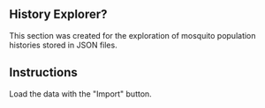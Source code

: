 ## History Explorer?

This section was created for the exploration of mosquito population histories stored in JSON files.

## Instructions

Load the data with the "Import" button.
